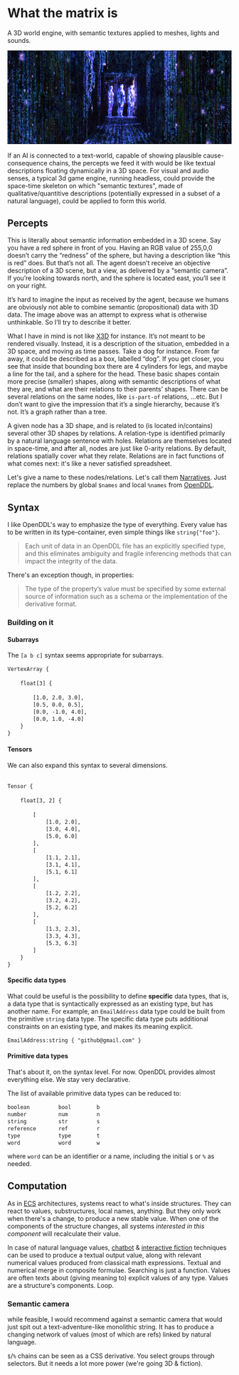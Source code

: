# What the matrix is
A 3D world engine, with semantic textures applied to meshes, lights and sounds. 

![The Matrix](https://github.com/botbreeder/what-the-matrix-is/raw/main/bm.jpg)

If an AI is connected to a text-world, capable of showing plausible cause-consequence chains, the percepts we feed it with would be like textual descriptions floating dynamically in a 3D space. For visual and audio senses, a typical 3d game engine, running headless, could provide the space-time skeleton on which "semantic textures", made of qualitative/quantitive descriptions (potentially expressed in a subset of a natural language), could be applied to form this world.

## Percepts

This is literally about semantic information embedded in a 3D scene. Say you have a red sphere in front of you. Having an RGB value of 255,0,0 doesn’t carry the “redness” of the sphere, but having a description like “this is red” does. But that’s not all. The agent doesn’t receive an objective description of a 3D scene, but a view, as delivered by a “semantic camera”. If you’re looking towards north, and the sphere is located east, you’ll see it on your right.

It’s hard to imagine the input as received by the agent, because we humans are obviously not able to combine semantic (propositional) data with 3D data. The image above was an attempt to express what is otherwise unthinkable. So I’ll try to describe it better.

What I have in mind is not like [X3D](https://en.wikipedia.org/wiki/X3D) for instance. It’s not meant to be rendered visually. Instead, it is a description of the situation, embedded in a 3D space, and moving as time passes. Take a dog for instance. From far away, it could be described as a box, labelled “dog”. If you get closer, you see that inside that bounding box there are 4 cylinders for legs, and maybe a line for the tail, and a sphere for the head. These basic shapes contain more precise (smaller) shapes, along with semantic descriptions of what they are, and what are their relations to their parents’ shapes. There can be several relations on the same nodes, like `is-part-of` relations, ...etc. But I don’t want to give the impression that it’s a single hierarchy, because it’s not. It’s a graph rather than a tree.

A given node has a 3D shape, and is related to (is located in/contains) several other 3D shapes by relations. A relation-type is identified primarily by a natural language sentence with holes. Relations are themselves located in space-time, and after all, nodes are just like 0-arity relations. By default, relations spatially cover what they relate. Relations are in fact functions of what comes next: it's like a never satisfied spreadsheet.

Let's give a name to these nodes/relations. Let's call them [Narratives](https://github.com/botbreeder/mudbasic#narratives-as-reusable-blocks). Just replace the numbers by global `$names` and local `%names` from [OpenDDL](http://openddl.org/).

## Syntax

I like OpenDDL's way to emphasize the type of everything. Every value has to be written in its type-container, even simple things like `string{"foo"}`.

> Each unit of data in an OpenDDL file has an explicitly specified type, and this eliminates ambiguity and fragile inferencing methods that can impact the integrity of the data.

There's an exception though, in properties:

> The type of the property’s value must be specified by some external source of information such as a schema or the implementation of the derivative format.

### Building on it

#### Subarrays

The `[a b c]` syntax seems appropriate for subarrays.

```
VertexArray {

    float[3] {

        [1.0, 2.0, 3.0],
        [0.5, 0.0, 0.5],
        [0.0, -1.0, 4.0],
        [0.0, 1.0, -4.0]
    }
}
```

#### Tensors

We can also expand this syntax to several dimensions.

```

Tensor {

    float[3, 2] {

        [
            [1.0, 2.0],
            [3.0, 4.0],
            [5.0, 6.0]
        ],
        [
            [1.1, 2.1],
            [3.1, 4.1],
            [5.1, 6.1]
        ],
        [
            [1.2, 2.2],
            [3.2, 4.2],
            [5.2, 6.2]
        ],
        [
            [1.3, 2.3],
            [3.3, 4.3],
            [5.3, 6.3]
        ]
    }
}

```

#### Specific data types

What could be useful is the possibility to define **specific** data types, that is, a data type that is syntactically expressed as an existing type, but has another name. For example, an `EmailAddress` data type could be built from the primitive `string` data type. The specific data type puts additional constraints on an existing type, and makes its meaning explicit.

```
EmailAddress:string { "github@gmail.com" }
```

#### Primitive data types

That's about it, on the syntax level. For now. OpenDDL provides almost everything else. We stay very declarative.

The list of available primitive data types can be reduced to:
```
boolean         bool        b
number          num         n
string          str         s
reference       ref         r
type            type        t
word            word        w
```

where `word` can be an identifier or a name, including the initial `$` or `%` as needed.

## Computation

As in [ECS](https://en.wikipedia.org/wiki/Entity_component_system) architectures, systems react to what's inside structures. They can react to values, substructures, local names, anything. But they only work when there's a change, to produce a new stable value. When one of the components of the structure changes, all systems _interested in this component_ will recalculate their value.

In case of natural language values, [chatbot](https://www.rivescript.com/docs/tutorial) & [interactive fiction](https://github.com/inkle/ink/blob/master/Documentation/WritingWithInk.md) techniques can be used to produce a textual output value, along with relevant numerical values produced from classical math expressions. Textual and numerical merge in composite formulae. Searching is just a function. Values are often texts about (giving meaning to) explicit values of any type. Values are a structure's components. Loop.

### Semantic camera

while feasible, I would recommend against a semantic camera that would just spit out a text-adventure-like monolithic string. It has to produce a changing network of values (most of which are refs) linked by natural language.

`$`/`%` chains can be seen as a CSS derivative. You select groups through selectors. But it needs a lot more power (we're going 3D & fiction). 



